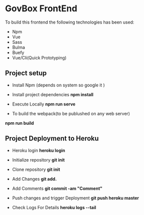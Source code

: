 # GovBox FrontEnd

To build this frontend the following technologies has been used:

- Npm
- Vue
- Sass
- Bulma
- Buefy
- Vue/Cli(Quick Prototyping)

## Project setup

- Install Npm  (depends on system so google it )

- Install project dependencies
__npm install__

- Execute Locally
__npm run serve__

- To build the webpack(to be publushed on any web server)

__npm run build__


## Project Deployment to Heroku

- Heroku login
__heroku login__

- Initialize repository
__git init__

- Clone repository
__git init__

- Add Changes
__git add.__
- Add Comments
__git commit -am "Comment"__

- Push changes and trigger Deployment
__git push heroku master__
- Check Logs For Details
__heroku logs --tail__